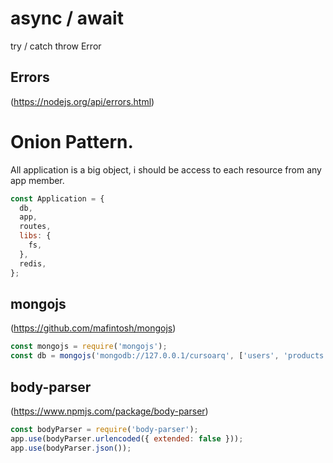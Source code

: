 # async / await

try / catch
throw Error

## Errors
(https://nodejs.org/api/errors.html)

# Onion Pattern.

All application is a big object, i should be access to each resource from any app member.

```javascript
const Application = {
  db,
  app,
  routes,
  libs: {
    fs,
  },
  redis,
};
```


## mongojs

(https://github.com/mafintosh/mongojs)

```javascript
const mongojs = require('mongojs');
const db = mongojs('mongodb://127.0.0.1/cursoarq', ['users', 'products', 'providers', 'prices']);
```

## body-parser
(https://www.npmjs.com/package/body-parser)

```javascript
const bodyParser = require('body-parser');
app.use(bodyParser.urlencoded({ extended: false }));
app.use(bodyParser.json());

```
